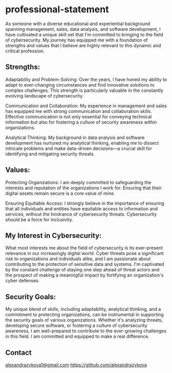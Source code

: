 # professional-statement


As someone with a diverse educational and experiential background spanning management, sales, data analysis, and software development, I have cultivated a unique skill set that I'm committed to bringing to the field of cybersecurity. My journey has equipped me with a foundation of strengths and values that I believe are highly relevant to this dynamic and critical profession.

## Strengths:

Adaptability and Problem-Solving: Over the years, I have honed my ability to adapt to ever-changing circumstances and find innovative solutions to complex challenges. This strength is particularly valuable in the constantly evolving landscape of cybersecurity.

Communication and Collaboration: My experience in management and sales has equipped me with strong communication and collaboration skills. Effective communication is not only essential for conveying technical information but also for fostering a culture of security awareness within organizations.

Analytical Thinking: My background in data analysis and software development has nurtured my analytical thinking, enabling me to dissect intricate problems and make data-driven decisions—a crucial skill for identifying and mitigating security threats.

## Values:

Protecting Organizations: I am deeply committed to safeguarding the interests and reputation of the organizations I work for. Ensuring that their digital assets remain secure is a core value of mine.

Ensuring Equitable Access: I strongly believe in the importance of ensuring that all individuals and entities have equitable access to information and services, without the hindrance of cybersecurity threats. Cybersecurity should be a force for inclusivity.

## My Interest in Cybersecurity:
What most interests me about the field of cybersecurity is its ever-present relevance in our increasingly digital world. Cyber threats pose a significant risk to organizations and individuals alike, and I am passionate about contributing to the protection of sensitive data and systems. I'm captivated by the constant challenge of staying one step ahead of threat actors and the prospect of making a meaningful impact by fortifying an organization's cyber defenses.

## Security Goals:
My unique blend of skills, including adaptability, analytical thinking, and a commitment to protecting organizations, can be instrumental in supporting the security goals of various organizations. Whether it's analyzing threats, developing secure software, or fostering a culture of cybersecurity awareness, I am well-prepared to contribute to the ever-growing challenges in this field. I am committed and equipped to make a real difference. 

## Contact

alexandrazykova1@gmail.com
https://github.com/alexandrazykova
